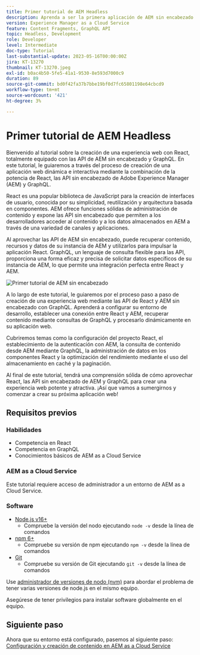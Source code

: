 ```yaml
---
title: Primer tutorial de AEM Headless
description: Aprenda a ser la primera aplicación de AEM sin encabezado.
version: Experience Manager as a Cloud Service
feature: Content Fragments, GraphQL API
topic: Headless, Development
role: Developer
level: Intermediate
doc-type: Tutorial
last-substantial-update: 2023-05-16T00:00:00Z
jira: KT-13270
thumbnail: KT-13270.jpeg
exl-id: b0ac4b50-5fe5-41a1-9530-8e593d7000c9
duration: 89
source-git-commit: bd0f42fa37b7bbe19bf0d7fc65801198e64cbcd9
workflow-type: tm+mt
source-wordcount: '421'
ht-degree: 3%

---
```


# Primer tutorial de AEM Headless

Bienvenido al tutorial sobre la creación de una experiencia web con React, totalmente equipado con las API de AEM sin encabezado y GraphQL. En este tutorial, le guiaremos a través del proceso de creación de una aplicación web dinámica e interactiva mediante la combinación de la potencia de React, las API sin encabezado de Adobe Experience Manager (AEM) y GraphQL.

React es una popular biblioteca de JavaScript para la creación de interfaces de usuario, conocida por su simplicidad, reutilización y arquitectura basada en componentes. AEM ofrece funciones sólidas de administración de contenido y expone las API sin encabezado que permiten a los desarrolladores acceder al contenido y a los datos almacenados en AEM a través de una variedad de canales y aplicaciones.

Al aprovechar las API de AEM sin encabezado, puede recuperar contenido, recursos y datos de su instancia de AEM y utilizarlos para impulsar la aplicación React. GraphQL, un lenguaje de consulta flexible para las API, proporciona una forma eficaz y precisa de solicitar datos específicos de su instancia de AEM, lo que permite una integración perfecta entre React y AEM.

![Primer tutorial de AEM sin encabezado](./assets/overview/overview.png)

A lo largo de este tutorial, le guiaremos por el proceso paso a paso de creación de una experiencia web mediante las API de React y AEM sin encabezado con GraphQL. Aprenderá a configurar su entorno de desarrollo, establecer una conexión entre React y AEM, recuperar contenido mediante consultas de GraphQL y procesarlo dinámicamente en su aplicación web.

Cubriremos temas como la configuración del proyecto React, el establecimiento de la autenticación con AEM, la consulta de contenido desde AEM mediante GraphQL, la administración de datos en los componentes React y la optimización del rendimiento mediante el uso del almacenamiento en caché y la paginación.

Al final de este tutorial, tendrá una comprensión sólida de cómo aprovechar React, las API sin encabezado de AEM y GraphQL para crear una experiencia web potente y atractiva. ¡Así que vamos a sumergirnos y comenzar a crear su próxima aplicación web!

## Requisitos previos

### Habilidades

+ Competencia en React
+ Competencia en GraphQL
+ Conocimientos básicos de AEM as a Cloud Service

### AEM as a Cloud Service

Este tutorial requiere acceso de administrador a un entorno de AEM as a Cloud Service.

### Software

+ [Node.js v16+](https://nodejs.org/en/)
   + Compruebe la versión del nodo ejecutando `node -v` desde la línea de comandos
+ [npm 6+](https://www.npmjs.com/)
   + Compruebe su versión de npm ejecutando `npm -v` desde la línea de comandos
+ [Git](https://git-scm.com/)
   + Compruebe su versión de Git ejecutando `git -v` desde la línea de comandos

Use [administrador de versiones de nodo (nvm)](https://github.com/nvm-sh/nvm) para abordar el problema de tener varias versiones de node.js en el mismo equipo.

Asegúrese de tener privilegios para instalar software globalmente en el equipo.

## Siguiente paso

Ahora que su entorno está configurado, pasemos al siguiente paso: [Configuración y creación de contenido en AEM as a Cloud Service](./1-content-modeling.md)
